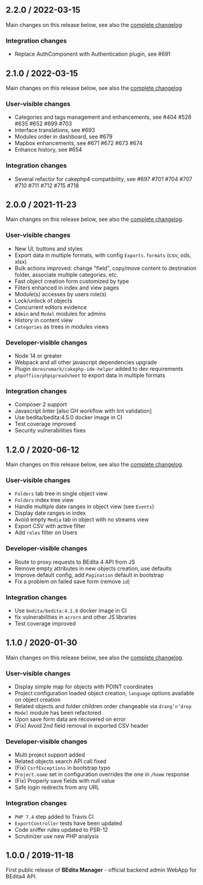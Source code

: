 
## 2.2.0 / 2022-03-15

Main changes on this release below, see also the [complete changelog](https://github.com/bedita/manager/compare/v2.1.0...v2.2.0)

### Integration changes

* Replace AuthComponent with Authentication plugin, see #691
## 2.1.0 / 2022-03-15

Main changes on this release below, see also the [complete changelog](https://github.com/bedita/manager/compare/v2.0.0...v2.1.0)

### User-visible changes

* Categories and tags management and enhancements, see #404 #528 #635 #652 #699 #703
* Interface translations, see #693
* Modules order in dashboard, see #679
* Mapbox enhancements, see #671 #672  #673 #674
* Enhance history, see #654

### Integration changes

* Several refactor for cakephp4 compatibility, see #697 #701 #704  #707 #710  #711  #712  #715  #718
## 2.0.0 / 2021-11-23

Main changes on this release below, see also the [complete changelog](https://github.com/bedita/manager/compare/v1.2.0...v2.0.0).

### User-visible changes

 * New UI, buttons and styles
 * Export data in multiple formats, with config `Exports.formats` (csv, ods, xlsx)
 * Bulk actions improved: change "field", copy/move content to destination folder, associate multiple categories, etc.
 * Fast object creation form customized by type
 * Filters enhanced in index and view pages
 * Module(s) accesses by users role(s)
 * Lock/unlock of objects
 * Concurrent editors evidence
 * `Admin` and `Model` modules for admins
 * History in content view
 * `Categories` as trees in modules views

### Developer-visible changes

 * Node 14 or greater
 * Webpack and all other javascript dependencies upgrade
 * Plugin `dereuromark/cakephp-ide-helper` added to dev requirements
 * `phpoffice/phpspreadsheet` to export data in multiple formats

### Integration changes

 * Composer 2 support
 * Javascript linter [also GH workflow with lint validation]
 * Use bedita/bedita:4.5.0 docker image in CI
 * Test coverage improved
 * Security vulnerabilities fixes

## 1.2.0 / 2020-06-12

Main changes on this release below, see also the [complete changelog](https://github.com/bedita/manager/compare/v1.1.0...v1.2.0).

### User-visible changes

* `Folders` tab tree in single object view
* `Folders` index tree view
* Handle multiple date ranges in object view (see `Events`)
* Display date ranges in index
* Avoid empty `Media` tab in object with no streams view
* Export CSV with active filter
* Add `roles` filter on Users

### Developer-visible changes

* Route to proxy requests to BEdita 4 API from JS
* Remove empty attributes in new objects creation, use defaults
* Improve default config, add `Pagination` default in bootstrap
* Fix a problem on failed save form (remove `id`)

### Integration changes

* Use `bedita/bedita:4.1.0` docker image in CI
* fix vulnerabilities in `acrorn` and other JS libraries
* Test coverage improved


## 1.1.0 / 2020-01-30

Main changes on this release below, see also the [complete changelog](https://github.com/bedita/manager/compare/v1.0.0...v1.1.0).

### User-visible changes

* Display simple map for objects with POINT coordinates
* Project configuration loaded object creation, `language` options available on object creation
* Related objects and folder children order changeable via `drang’n’drop`
* `Model` module has been refactored
* Upon save form data are recovered on error
* (Fix) Avoid 2nd field removal in exported CSV header

### Developer-visible changes

* Multi project support added
* Related objects search API call fixed
* (Fix) `CsrfExceptions` in bootstrap typo
* `Project.name`  set in configuration overrides the one in `/home` response
* (Fix) Properly save fields with null value
* Safe login redirects from any URL

### Integration changes

* `PHP 7.4` step added to Travis CI
* `ExportController` tests have been updated
* Code sniffer rules updated to PSR-12
* Scrutinizer use new PHP analysis

## 1.0.0 / 2019-11-18

First public release of **BEdita Manager** - official backend admin WebApp for BEdita4 API.

